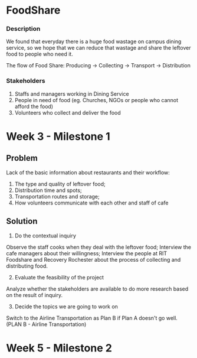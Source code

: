 # FoodShare

### Description
We found that everyday there is a huge food wastage on campus dining service, so we hope that we can reduce that wastage and share the leftover food to people who need it.

The flow of Food Share: Producing -> Collecting -> Transport -> Distribution

### Stakeholders
1. Staffs and managers working in Dining Service
2. People in need of food (eg. Churches, NGOs or people who cannot afford the food)
3. Volunteers who collect and deliver the food

# Week 3 - Milestone 1

## Problem

Lack of the basic information about restaurants and their workflow:
1. The type and quality of leftover food;
2. Distribution time and spots;
3. Transportation routes and storage;
4. How volunteers communicate with each other and staff of cafe

## Solution

1. Do the contextual inquiry

Observe the staff cooks when they deal with the leftover food;
Interview the cafe managers about their willingness;
Interview the people at RIT Foodshare and Recovery Rochester about the process of collecting and distributing food.

2. Evaluate the feasibility of the project 

Analyze whether the stakeholders are available to do more research based on the result of inquiry.

3. Decide the topics we are going to work on

Switch to the Airline Transportation as Plan B if Plan A doesn't go well.
(PLAN B - Airline Transportation)

# Week 5 - Milestone 2

## 






